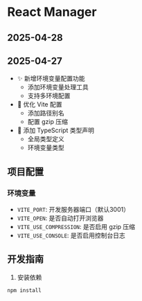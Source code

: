 # React Manager

## 2025-04-28



## 2025-04-27
- ✨ 新增环境变量配置功能
  - 添加环境变量处理工具
  - 支持多环境配置
- 🔧 优化 Vite 配置
  - 添加路径别名
  - 配置 gzip 压缩
- 📝 添加 TypeScript 类型声明
  - 全局类型定义
  - 环境变量类型

## 项目配置
### 环境变量
- `VITE_PORT`: 开发服务器端口（默认3001）
- `VITE_OPEN`: 是否自动打开浏览器
- `VITE_USE_COMPRESSION`: 是否启用 gzip 压缩
- `VITE_USE_CONSOLE`: 是否启用控制台日志

## 开发指南
1. 安装依赖
```bash
npm install
```
